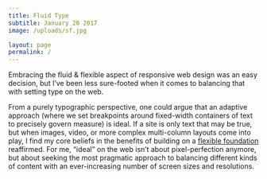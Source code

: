 ```yaml
---
title: Fluid Type
subtitle: January 20 2017
image: /uploads/sf.jpg

layout: page
permalink: /
---
```


Embracing the fluid & flexible aspect of responsive web design was an easy decision, but I’ve been less sure-footed when it comes to balancing that with setting type on the web.

From a purely typographic perspective, one could argue that an adaptive approach (where we set breakpoints around fixed-width containers of text to precisely govern measure) is ideal. If a site is only text that may be true, but when images, video, or more complex multi-column layouts come into play, I find my core beliefs in the benefits of building on a [flexible foundation](http://blog.stephencaver.com/post/3467737777/building-towards-responsiveness) reaffirmed. For me, “ideal” on the web isn’t about pixel-perfection anymore, but about seeking the most pragmatic approach to balancing different kinds of content with an ever-increasing number of screen sizes and resolutions.